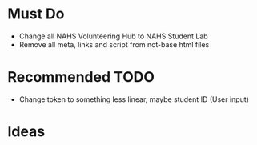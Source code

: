 # Must Do
- Change all NAHS Volunteering Hub to NAHS Student Lab
- Remove all meta, links and script from not-base html files


# Recommended TODO
- Change token to something less linear, maybe student ID (User input)

# Ideas
